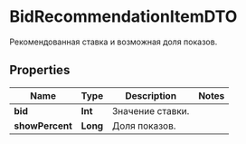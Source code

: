 

# BidRecommendationItemDTO

Рекомендованная ставка и возможная доля показов.

## Properties

Name | Type | Description | Notes
------------ | ------------- | ------------- | -------------
**bid** | **Int** | Значение ставки. | 
**showPercent** | **Long** | Доля показов.  | 



